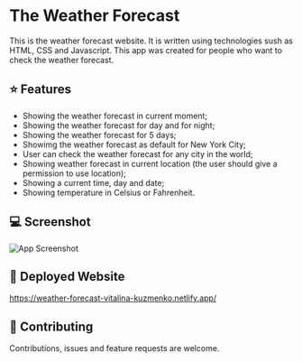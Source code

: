 
# The Weather Forecast

This is the weather forecast website. It is written using technologies sush as HTML, CSS and Javascript. This app was created for people who want to check the weather forecast.

## ⭐️ Features

- Showing the weather forecast in current moment;
- Showing the weather forecast for day and for night;
- Showing the weather forecast for 5 days;
- Showimg the weather forecast as default for New York City;
- User can check the weather forecast for any city in the world;
- Showing weather forecast in current location (the user should give a permission to use location);
- Showing a current time, day and date;
- Showing temperature in Celsius or Fahrenheit.



## 💻 Screenshot

![App Screenshot](https://www.dropbox.com/s/ghj1zthgfb7a1dr/Weather%20Forecast%20App.png?raw=1)


## 🚀 Deployed Website
https://weather-forecast-vitalina-kuzmenko.netlify.app/


## 🤝 Contributing

Contributions, issues and feature requests are welcome.

